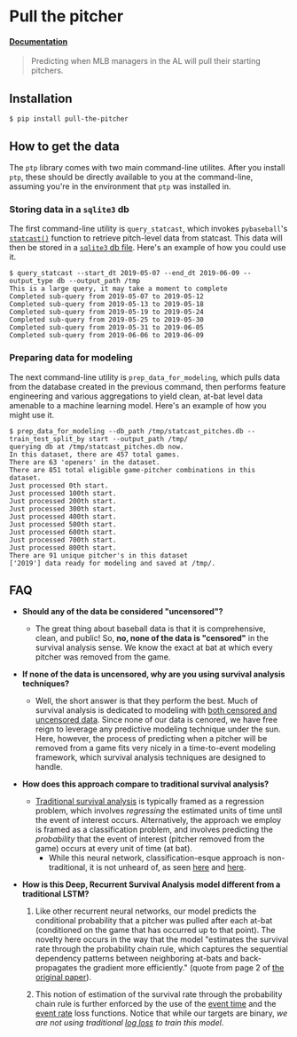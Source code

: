 # Pull the pitcher



#### [Documentation](https://collinprather.github.io/pull-the-pitcher/)

> Predicting when MLB managers in the AL will pull their starting pitchers.

## Installation

```shell
$ pip install pull-the-pitcher
```

## How to get the data

The `ptp` library comes with two main command-line utilites. After you install `ptp`, these should be directly available to you at the command-line, assuming you're in the environment that `ptp` was installed in.

### Storing data in a `sqlite3` db

The first command-line utility is `query_statcast`, which invokes `pybaseball`'s [`statcast()`](https://github.com/jldbc/pybaseball#statcast-pull-advanced-metrics-from-major-league-baseballs-statcast-system) function to retrieve pitch-level data from statcast. This data will then be stored in a [`sqlite3` db file](https://www.sqlite.org/fileformat.html). Here's an example of how you could use it.

```shell
$ query_statcast --start_dt 2019-05-07 --end_dt 2019-06-09 --output_type db --output_path /tmp
This is a large query, it may take a moment to complete
Completed sub-query from 2019-05-07 to 2019-05-12
Completed sub-query from 2019-05-13 to 2019-05-18
Completed sub-query from 2019-05-19 to 2019-05-24
Completed sub-query from 2019-05-25 to 2019-05-30
Completed sub-query from 2019-05-31 to 2019-06-05
Completed sub-query from 2019-06-06 to 2019-06-09
```

### Preparing data for modeling

The next command-line utility is `prep_data_for_modeling`, which pulls data from the database created in the previous command, then performs feature engineering and various aggregations to yield clean, at-bat level data amenable to a machine learning model. Here's an example of how you might use it.

```shell
$ prep_data_for_modeling --db_path /tmp/statcast_pitches.db --train_test_split_by start --output_path /tmp/
querying db at /tmp/statcast_pitches.db now.
In this dataset, there are 457 total games.
There are 63 'openers' in the dataset.
There are 851 total eligible game-pitcher combinations in this dataset.
Just processed 0th start.
Just processed 100th start.
Just processed 200th start.
Just processed 300th start.
Just processed 400th start.
Just processed 500th start.
Just processed 600th start.
Just processed 700th start.
Just processed 800th start.
There are 91 unique pitcher's in this dataset
['2019'] data ready for modeling and saved at /tmp/.
```

## FAQ

* **Should any of the data be considered "uncensored"?**

    - The great thing about baseball data is that it is comprehensive, clean, and public! So, **no, none of the data is "censored"** in the survival analysis sense. We know the exact at bat at which every pitcher was removed from the game.


* **If none of the data is uncensored, why are you using survival analysis techniques?**

    - Well, the short answer is that they perform the best. Much of survival analysis is dedicated to modeling with [both censored and uncensored data](https://square.github.io/pysurvival/intro.html). Since none of our data is cenored, we have free reign to leverage any predictive modeling technique under the sun. Here, however, the process of predicting when a pitcher will be removed from a game fits very nicely in a time-to-event modeling framework, which survival analysis techniques are designed to handle.


* **How does this approach compare to traditional survival analysis?**

    - [Traditional survival analysis](http://www.sthda.com/english/wiki/cox-proportional-hazards-model) is typically framed as a regression problem, which involves _regressing_ the estimated units of time until the event of interest occurs. Alternatively, the approach we employ is framed as a classification problem, and involves predicting the _probability_ that the event of interest (pitcher removed from the game) occurs at every unit of time (at bat). 
        - While this neural network, classification-esque approach is non-traditional, it is not unheard of, as seen [here](https://www.stats.ox.ac.uk/pub/bdr/NNSM.pdf) and [here](http://pcwww.liv.ac.uk/~afgt/eleuteri_lyon07.pdf).
        
        
* **How is this Deep, Recurrent Survival Analysis model different from a traditional LSTM?**
    
    1. Like other recurrent neural networks, our model predicts the conditional probability that a pitcher was pulled after each at-bat (conditioned on the game that has occurred up to that point). The novelty here occurs in the way that the model "estimates the survival rate through the probability chain rule, which captures the sequential dependency patterns between neighboring at-bats and back-propagates the gradient more efficiently." (quote from page 2 of [the original paper](https://arxiv.org/pdf/1809.02403.pdf)).
        
    2. This notion of estimation of the survival rate through the probability chain rule is further enforced by the use of the [event time](https://collinprather.github.io/drsa/functions/#Event-Time-Loss) and the [event rate](https://collinprather.github.io/drsa/functions/#Event-Rate-Loss) loss functions. Notice that while our targets are binary, _we are not using traditional [log loss](http://wiki.fast.ai/index.php/Log_Loss#Binary_Classification) to train this model_.
